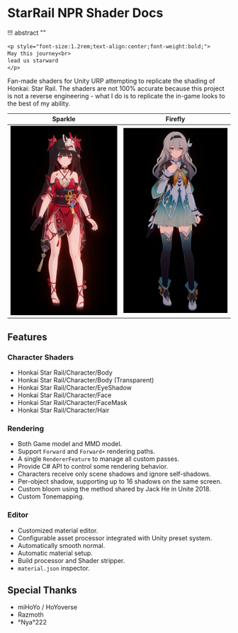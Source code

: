 # StarRail NPR Shader Docs

!!! abstract ""

    <p style="font-size:1.2rem;text-align:center;font-weight:bold;">
    May this journey<br>
    lead us starward
    </p>

Fan-made shaders for Unity URP attempting to replicate the shading of Honkai: Star Rail. The shaders are not 100% accurate because this project is not a reverse engineering - what I do is to replicate the in-game looks to the best of my ability.

|Sparkle|Firefly|
|:-:|:-:|
|![Sparkle](../assets/sparkle.png)|![Firefly](../assets/firefly.png)|

## Features

### Character Shaders

- Honkai Star Rail/Character/Body
- Honkai Star Rail/Character/Body (Transparent)
- Honkai Star Rail/Character/EyeShadow
- Honkai Star Rail/Character/Face
- Honkai Star Rail/Character/FaceMask
- Honkai Star Rail/Character/Hair

### Rendering

- Both Game model and MMD model.
- Support `Forward` and `Forward+` rendering paths.
- A single `RendererFeature` to manage all custom passes.
- Provide C# API to control some rendering behavior.
- Characters receive only scene shadows and ignore self-shadows.
- Per-object shadow, supporting up to 16 shadows on the same screen.
- Custom bloom using the method shared by Jack He in Unite 2018.
- Custom Tonemapping.

### Editor

- Customized material editor.
- Configurable asset processor integrated with Unity preset system.
- Automatically smooth normal.
- Automatic material setup.
- Build processor and Shader stripper.
- `material.json` inspector.

## Special Thanks

- miHoYo / HoYoverse
- Razmoth
- °Nya°222
